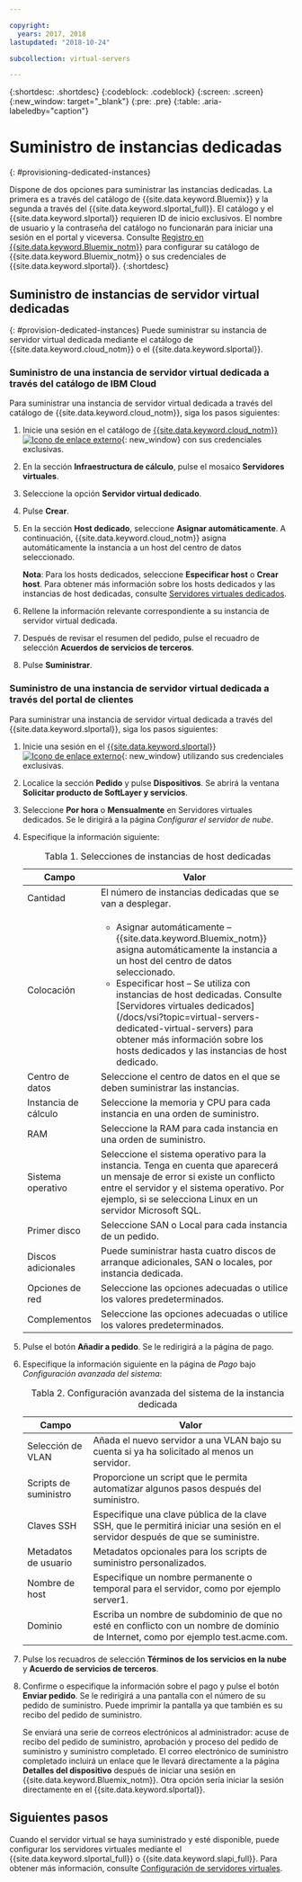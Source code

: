 ```yaml
---

copyright:
  years: 2017, 2018
lastupdated: "2018-10-24"

subcollection: virtual-servers

---
```


{:shortdesc: .shortdesc}
{:codeblock: .codeblock}
{:screen: .screen}
{:new_window: target="_blank"}
{:pre: .pre}
{:table: .aria-labeledby="caption"}


# Suministro de instancias dedicadas
{: #provisioning-dedicated-instances}

Dispone de dos opciones para suministrar las instancias dedicadas. La primera es a través del catálogo de {{site.data.keyword.Bluemix}} y la segunda a través del {{site.data.keyword.slportal_full}}. El catálogo y el {{site.data.keyword.slportal}} requieren ID de inicio exclusivos. El nombre de usuario y la contraseña del catálogo no funcionarán para iniciar una sesión en el portal y viceversa. Consulte [Registro en {{site.data.keyword.Bluemix_notm}}](/docs/account?topic=account-signup#signup) para configurar su catálogo de {{site.data.keyword.Bluemix_notm}} o sus credenciales de {{site.data.keyword.slportal}}.
{:shortdesc}

## Suministro de instancias de servidor virtual dedicadas
{: #provision-dedicated-instances}
Puede suministrar su instancia de servidor virtual dedicada mediante el catálogo de {{site.data.keyword.cloud_notm}} o el {{site.data.keyword.slportal}}.

### Suministro de una instancia de servidor virtual dedicada a través del catálogo de IBM Cloud
Para suministrar una instancia de servidor virtual dedicada a través del catálogo de {{site.data.keyword.cloud_notm}}, siga los pasos siguientes:

  1. Inicie una sesión en el catálogo de [{{site.data.keyword.cloud_notm}} ![Icono de enlace externo](../icons/launch-glyph.svg "Icono de enlace externo")](https://console.bluemix.net/catalog/){: new_window} con sus credenciales exclusivas.
  2. En la sección **Infraestructura de cálculo**, pulse el mosaico **Servidores virtuales**.
  3. Seleccione la opción **Servidor virtual dedicado**.
  4. Pulse **Crear**.
  5. En la sección **Host dedicado**, seleccione **Asignar automáticamente**. A continuación, {{site.data.keyword.cloud_notm}} asigna automáticamente la instancia a un host del centro de datos seleccionado.

     **Nota**: Para los hosts dedicados, seleccione **Especificar host** o **Crear host**. Para obtener más información sobre los hosts dedicados y las instancias de host dedicadas, consulte [Servidores virtuales dedicados](/docs/vsi?topic=virtual-servers-dedicated-virtual-servers).

  5. Rellene la información relevante correspondiente a su instancia de servidor virtual dedicada.
  6. Después de revisar el resumen del pedido, pulse el recuadro de selección **Acuerdos de servicios de terceros**.
  7. Pulse **Suministrar**.

### Suministro de una instancia de servidor virtual dedicada a través del portal de clientes
Para suministrar una instancia de servidor virtual dedicada a través del {{site.data.keyword.slportal}}, siga los pasos siguientes:

1. Inicie una sesión en el [{{site.data.keyword.slportal}} ![Icono de enlace externo](../icons/launch-glyph.svg "Icono de enlace externo")](https://control.softlayer.com/){: new_window} utilizando sus credenciales exclusivas.
2. Localice la sección **Pedido** y pulse **Dispositivos**. Se abrirá la ventana **Solicitar producto de SoftLayer y servicios**.
3.  Seleccione **Por hora** o **Mensualmente** en Servidores virtuales dedicados. Se le dirigirá a la página *Configurar el servidor de nube*.

4.	Especifique la información siguiente:

    <table>
    <CAPTION>Tabla 1. Selecciones de instancias de host dedicadas</CAPTION>
    <THEAD>
    <TR>
    <th>Campo</th>
    <th>Valor</th>
    </TR>
    </THEAD>
    <TBODY>
    <tr>
    <td>Cantidad</td>
    <td>El número de instancias dedicadas que se van a desplegar.</td>
    </tr>
    <tr>
    <td>Colocación</td>
    <td>
    <ul>
    <li>Asignar automáticamente – {{site.data.keyword.Bluemix_notm}} asigna automáticamente la instancia a un host del centro de datos seleccionado.</li>
    <li>Especificar host – Se utiliza con instancias de host dedicadas. Consulte [Servidores virtuales dedicados](/docs/vsi?topic=virtual-servers-dedicated-virtual-servers) para obtener más información sobre los hosts dedicados y las instancias de host dedicado.</li>
    </ul>
    </td>
    </tr>
    <tr>
    <td>Centro de datos</td>
    <td>Seleccione el centro de datos en el que se deben suministrar las instancias.</td>
    </tr>
    <tr>
    <td>Instancia de cálculo</td>
    <td> Seleccione la memoria y CPU para cada instancia en una orden de suministro.</td>
    </tr>
    <tr>
    <td>RAM</td>
    <td> Seleccione la RAM para cada instancia en una orden de suministro.</td>
    </tr>
    <tr>
    <td>Sistema operativo</td>
    <td>Seleccione el sistema operativo para la instancia. Tenga en cuenta que aparecerá un mensaje de error si existe un conflicto entre el servidor y el sistema operativo. Por ejemplo, si se selecciona Linux en un servidor Microsoft SQL.</td>
    </tr>
    <tr>
    <td>Primer disco</td>
    <td>Seleccione SAN o Local para cada instancia de un pedido.</td>
    </tr>
    <tr>
    <td>Discos adicionales</td>
    <td>Puede suministrar hasta cuatro discos de arranque adicionales, SAN o locales, por instancia dedicada.</td>
    </tr>
    <td>Opciones de red</td>
    <td> Seleccione las opciones adecuadas o utilice los valores predeterminados.</td>
    </tr>
    <tr>
    <td>Complementos</td>
    <td> Seleccione las opciones adecuadas o utilice los valores predeterminados.</td>
    </tr>
    <tr>
    </TBODY>
    </table>

5.	Pulse el botón **Añadir a pedido**. Se le redirigirá a la página de pago.
6.  Especifique la información siguiente en la página de *Pago* bajo *Configuración avanzada del sistema*:

    <table>
    <CAPTION>Tabla 2. Configuración avanzada del sistema de la instancia dedicada</CAPTION>
    <THEAD>
    <TR>
    <th>Campo</th>
    <th>Valor</th>
    </TR>
    </THEAD>
    <TBODY>
    <tr>
    <td>Selección de VLAN</td>
    <td>Añada el nuevo servidor a una VLAN bajo su cuenta si ya ha solicitado al menos un servidor.</td>
    </tr>
    <tr>
    <td>Scripts de suministro</td>
    <td>Proporcione un script que le permita automatizar algunos pasos después del suministro.</td>
    </tr>
    <tr>
    <td>Claves SSH</td>
    <td>Especifique una clave pública de la clave SSH, que le permitirá iniciar una sesión en el servidor después de que se suministre.</td>
    </tr>
    <tr>
    <td>Metadatos de usuario</td>
    <td>Metadatos opcionales para los scripts de suministro personalizados.</td>
    </tr>
    <tr>
    <td>Nombre de host</td>
    <td>Especifique un nombre permanente o temporal para el servidor, como por ejemplo server1.</td>
    </tr>
    <tr>
    <td>Dominio</td>
    <td>Escriba un nombre de subdominio de que no esté en conflicto con un nombre de dominio de Internet, como por ejemplo test.acme.com.</td>
    </tr>
    </TBODY>
    </table>

7.  Pulse los recuadros de selección **Términos de los servicios en la nube** y **Acuerdo de servicios de terceros**.
8. Confirme o especifique la información sobre el pago y pulse el botón **Enviar pedido**. Se le redirigirá a una pantalla con el número de su pedido de suministro. Puede imprimir la pantalla ya que también es su recibo del pedido de suministro.

    Se enviará una serie de correos electrónicos al administrador: acuse de recibo del pedido de suministro, aprobación y proceso del pedido de suministro y suministro completado. El correo electrónico de suministro completado incluirá un enlace que le llevará directamente a la página **Detalles del dispositivo** después de iniciar una sesión en {{site.data.keyword.Bluemix_notm}}. Otra opción sería iniciar la sesión directamente en el {{site.data.keyword.slportal}}.

## Siguientes pasos
Cuando el servidor virtual se haya suministrado y esté disponible, puede configurar los servidores virtuales mediante el
{{site.data.keyword.slportal_full}} o {{site.data.keyword.slapi_full}}. Para obtener más información, consulte [Configuración de servidores virtuales](/docs/vsi?topic=virtual-servers-configuring-virtual-servers#configuring-virtual-servers).
